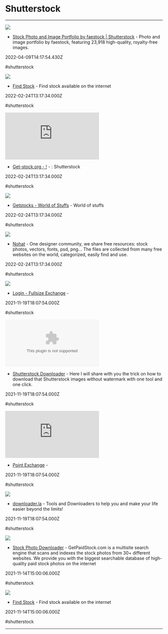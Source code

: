 # Shutterstock

---

![](https://www.shutterstock.com/shutterstock/photos/765575266/display_1500/stock-photo-full-length-portrait-of-a-girl-wearing-simple-blue-shirt-and-jeans-standing-pose-facing-away-on-a-765575266.jpg)

- [Stock Photo and Image Portfolio by faestock | Shutterstock](https://www.shutterstock.com/g/faestock) - Photo and image portfolio by faestock, featuring 23,918 high-quality, royalty-free images.

2022-04-09T14:17:54.430Z

#shutterstock

![](https://nohat.cc/assets/img/thumbnail.png)

- [Find Stock](https://png.is/tool/findstock) - Find stock available on the internet

2022-02-24T13:17:34.000Z

#shutterstock

![](https://rdl.ink/render/https%3A%2F%2Fget-stock.org)

- [Get-stock.org - !](https://get-stock.org) - : Shutterstock

2022-02-24T13:17:34.000Z

#shutterstock

![](https://sharedvn.net/assets/img/facebook.jpg)

- [Getstocks - World of Stuffs](https://sharedvn.net/signin) - World of stuffs

2022-02-24T13:17:34.000Z

#shutterstock

![](https://nohat.cc/assets/img/thumbnail.png)

- [Nohat](https://nohat.cc) - One designer community, we share free resources: stock photos, vectors, fonts, psd, png... The files are collected from many free websites on the world, categorized, easily find and use.

2022-02-24T13:17:34.000Z

#shutterstock

![](https://rdl.ink/render/https%3A%2F%2Ffull.findandfound.ga%2Fvip)

- [Login - Fullsize Exchange](https://full.findandfound.ga/vip) - 

2021-11-19T18:07:54.000Z

#shutterstock

![](https://rdl.ink/render/https%3A%2F%2Fshutterstock-downloader.beatsnoop.com)

- [Shutterstock Downloader](https://shutterstock-downloader.beatsnoop.com) - Here I will share with you the trick on how to download that Shutterstock images without watermark with one tool and one click.

2021-11-19T18:07:54.000Z

#shutterstock

![](https://rdl.ink/render/https%3A%2F%2Ffull.findandfound.ga%2Fvip%2Fcustomer.php)

- [Point Exchange](https://full.findandfound.ga/vip/customer.php) - 

2021-11-19T18:07:54.000Z

#shutterstock

![](https://downloader.la/logo-header.png)

- [downloader.la](https://downloader.la) - Tools and Downloaders to help you and make your life easier beyond the limits!

2021-11-19T18:07:54.000Z

#shutterstock

![](https://getpaidstock.com/static/images/pablo2.png)

- [Stock Photo Downloader](https://tomato.to) - GetPaidStock.com is a multisite search engine that scans and indexes the stock photos from 30+ different websites. We provide you with the biggest searchable database of high-quality paid stock photos on the internet

2021-11-14T15:00:06.000Z

#shutterstock

![](https://nohat.cc/assets/img/thumbnail.png)

- [Find Stock](https://nohat.cc/tool/findstock) - Find stock available on the internet

2021-11-14T15:00:06.000Z

#shutterstock

---

